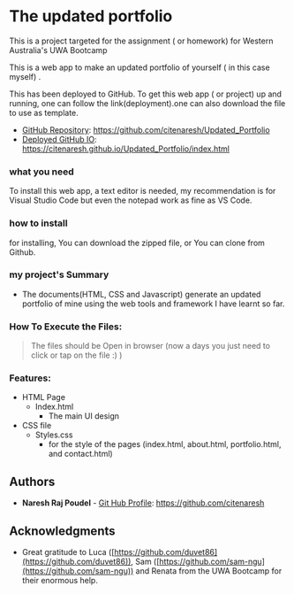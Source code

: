 # The updated portfolio

This is a project targeted for the assignment ( or homework) for Western Australia's UWA Bootcamp

This is a web app to make an updated portfolio of yourself ( in this case myself) . 

This has been deployed to GitHub. To get this web app ( or project) up and running, one can follow the link(deployment).one can also download the file to use as template.
 
* [GitHub Repository](https://github.com/citenaresh/Updated_Portfolio/): https://github.com/citenaresh/Updated_Portfolio
* [Deployed GitHub IO](https://citenaresh.github.io/Updated_Portfolio/index.html): https://citenaresh.github.io/Updated_Portfolio/index.html

### what you need

To install this web app, a text editor is needed, my recommendation is for Visual Studio Code but even the notepad work as fine as VS Code. 

### how to install

for installing, You can download the zipped file, or You can clone from Github. 

### my project's Summary
* The documents(HTML, CSS and Javascript) generate an updated portfolio of mine using the web tools and framework I have learnt so far.

### How To Execute the Files:
> The files should be Open in browser (now a days you just need to click or tap on the file :) )

### Features: 
* HTML Page
    * Index.html 
        * The main UI design
* CSS file
    * Styles.css
        * for the style of the pages (index.html, about.html, portfolio.html, and contact.html)

## Authors

* **Naresh Raj Poudel** - [Git Hub Profile](https://github.com/citenaresh): https://github.com/citenaresh

## Acknowledgments

* Great gratitude to Luca ([https://github.com/duvet86](https://github.com/duvet86)), Sam ([https://github.com/sam-ngu](https://github.com/sam-ngu)) and Renata from the UWA Bootcamp for their enormous help.
